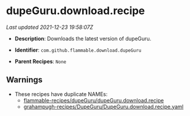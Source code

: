 # dupeGuru.download.recipe

_Last updated 2021-12-23 19:58:07Z_

- **Description**: Downloads the latest version of dupeGuru.

- **Identifier**: `com.github.flammable.download.dupeGuru`

- **Parent Recipes**: `None`

## Warnings

- These recipes have duplicate NAMEs:
    - [flammable-recipes/dupeGuru/dupeGuru.download.recipe](/autopkg-dupe-tracker/flammable-recipes/dupeGuru/dupeGuru.download.recipe)
    - [grahampugh-recipes/DupeGuru/DupeGuru.download.recipe.yaml](/autopkg-dupe-tracker/grahampugh-recipes/DupeGuru/DupeGuru.download.recipe.yaml)